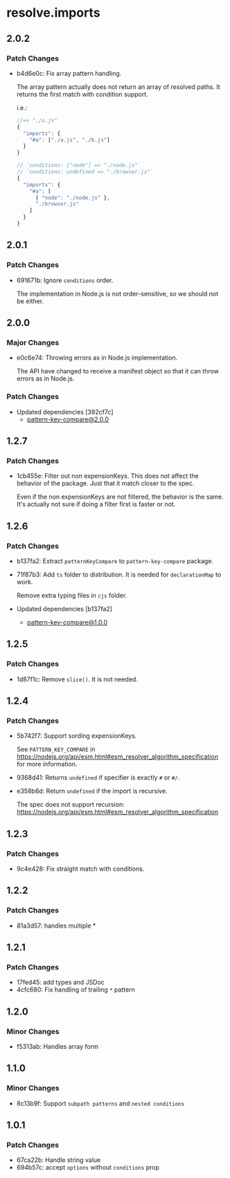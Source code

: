 # resolve.imports

## 2.0.2

### Patch Changes

- b4d6e0c: Fix array pattern handling.

  The array pattern actually does not return an array of resolved paths.
  It returns the first match with condition support.

  i.e.:

  ```ts
  //=> "./a.js"
  {
    "imports": {
      "#a": ["./a.js", "./b.js"]
    }
  }

  // `conditions: ["node"] => "./node.js"`
  // `conditions: undefined => "./browser.js"`
  {
    "imports": {
      "#a": [
        { "node": "./node.js" },
        "./browser.js"
      ]
    }
  }
  ```

## 2.0.1

### Patch Changes

- 691671b: Ignore `conditions` order.

  The implementation in Node.js is not order-sensitive, so we should not be either.

## 2.0.0

### Major Changes

- e0c6e74: Throwing errors as in Node.js implementation.

  The API have changed to receive a manifest object so that it can throw errors as in Node.js.

### Patch Changes

- Updated dependencies [392cf7c]
  - pattern-key-compare@2.0.0

## 1.2.7

### Patch Changes

- 1cb455e: Filter out non expensionKeys.
  This does not affect the behavior of the package.
  Just that it match closer to the spec.

  Even if the non expensionKeys are not filtered,
  the behavior is the same.
  It's actually not sure if doing a filter first is faster or not.

## 1.2.6

### Patch Changes

- b137fa2: Extract `patternKeyCompare` to `pattern-key-compare` package.
- 71f87b3: Add `ts` folder to distribution.
  It is needed for `declarationMap` to work.

  Remove extra typing files in `cjs` folder.

- Updated dependencies [b137fa2]
  - pattern-key-compare@1.0.0

## 1.2.5

### Patch Changes

- 1d87f1c: Remove `slice()`. It is not needed.

## 1.2.4

### Patch Changes

- 5b742f7: Support sording expensionKeys.

  See `PATTERN_KEY_COMPARE` in https://nodejs.org/api/esm.html#esm_resolver_algorithm_specification for more information.

- 9368d41: Returns `undefined` if specifier is exactly `#` or `#/`.
- e358b6d: Return `undefined` if the import is recursive.

  The spec does not support recursion: https://nodejs.org/api/esm.html#esm_resolver_algorithm_specification

## 1.2.3

### Patch Changes

- 9c4e428: Fix straight match with conditions.

## 1.2.2

### Patch Changes

- 81a3d57: handles multiple \*

## 1.2.1

### Patch Changes

- 17fed45: add types and JSDoc
- 4cfc680: Fix handling of trailing `*` pattern

## 1.2.0

### Minor Changes

- f5313ab: Handles array form

## 1.1.0

### Minor Changes

- 8c13b9f: Support `subpath patterns` and `nested conditions`

## 1.0.1

### Patch Changes

- 67ca22b: Handle string value
- 694b57c: accept `options` without `conditions` prop

